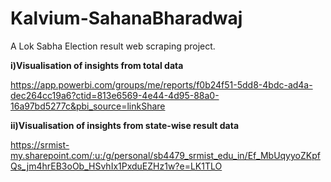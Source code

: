 # Kalvium-SahanaBharadwaj
A Lok Sabha Election result web scraping project.


**i)Visualisation of insights from total data**


https://app.powerbi.com/groups/me/reports/f0b24f51-5dd8-4bdc-ad4a-dec264cc19a6?ctid=813e6569-4e44-4d95-88a0-16a97bd5277c&pbi_source=linkShare


**ii)Visualisation of insights from state-wise result data**


https://srmist-my.sharepoint.com/:u:/g/personal/sb4479_srmist_edu_in/Ef_MbUqyyoZKpfQs_jm4hrEB3oOb_HSvhIx1PxduEZHz1w?e=LK1TLO

